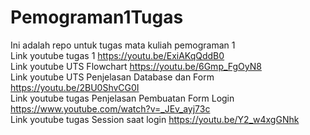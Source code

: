 # Pemograman1Tugas
Ini adalah repo untuk tugas mata kuliah pemograman 1\
Link youtube tugas 1 https://youtu.be/ExiAKqQddB0 \
Link youtube UTS Flowchart https://youtu.be/6Gmp_FgOyN8 \
Link youtube UTS Penjelasan Database dan Form https://youtu.be/2BU0ShvCG0I \
Link youtube tugas Penjelasan Pembuatan Form Login https://www.youtube.com/watch?v=_JEv_ayj73c \
Link youtube tugas Session saat login https://youtu.be/Y2_w4xgGNhk
